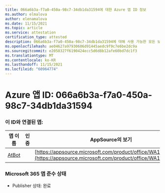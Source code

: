 ```yaml
---
title: 066a6b3a-f7a0-450a-98c7-34db1da31594에 대한 Azure 앱 ID 정보
ms.author: elmalova
author: elenamalova
ms.date: 11/15/2021
ms.topic: article
ms.service: attestation
certification_type: attested
description: 066a6b3a-f7a0-450a-98c7-34db1da31594에 대해 사용 가능한 모든 보안 및 규정 준수 정보입니다.
ms.openlocfilehash: ae04627a97930606d91445aedc9f9c7e6be2dc9a
ms.sourcegitcommit: e2058327f6190424ecc5d6d8b12afe60bd7dc1f3
ms.translationtype: MT
ms.contentlocale: ko-KR
ms.lasthandoff: 11/15/2021
ms.locfileid: "60964774"
---
```

# <a name="azure-app-id-066a6b3a-f7a0-450a-98c7-34db1da31594"></a>Azure 앱 ID: 066a6b3a-f7a0-450a-98c7-34db1da31594


### <a name="apps-associated-with-this-id"></a>이 ID와 연결된 앱:
| **앱 이름** | **인증** | **AppSource의 보기** |
|--------------|---------------|-----------------------|
| [AtBot](https://docs.microsoft.com/microsoft-365-app-certification/forward/WA104381219) |  | [https://appsource.microsoft.com/product/office/WA104381219](https://appsource.microsoft.com/product/office/WA104381219) |

### <a name="microsoft-365-app-compliance-status"></a>Microsoft 365 앱 준수 상태
- Publisher 상태: 완료
